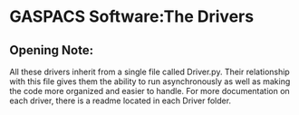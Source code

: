 GASPACS Software:The Drivers
===
Opening Note:
--
All these drivers inherit from a single file called Driver.py. Their relationship with this file gives them the ability to run asynchronously as well as making the code more organized and easier to handle. For more documentation on each driver, there is a readme located in each Driver folder. 
